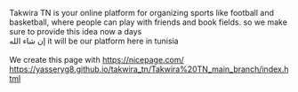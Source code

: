  Takwira TN is your online platform for organizing sports like football and basketball, where people can play with friends and book fields. so we make sure to provide this idea now a days  
 إن شاء الله  it will be our platform here in tunisia <br>  
 We create this page with https://nicepage.com/ <br>
 https://yasseryg8.github.io/takwira_tn/Takwira%20TN_main_branch/index.html
